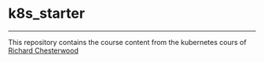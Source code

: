 # k8s_starter


----------

This repository contains the course content from the kubernetes cours of [Richard Chesterwood](https://github.com/DickChesterwood)

